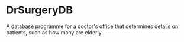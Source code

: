 # DrSurgeryDB
A database programme for a doctor's office that determines details on patients, such as how many are elderly.

